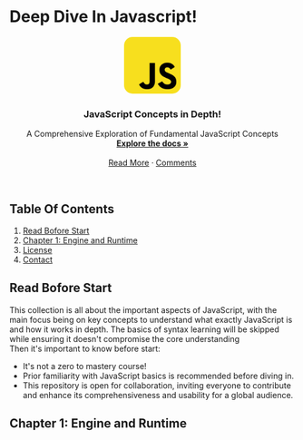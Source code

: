 # Deep Dive In Javascript!

<!-- HEADER -->
<div align="center">
  <a href="https://github.com/Saeid-Barzegar/deep-dive-in-javascript">
    <img style="border-radius: 15px;" src="images/JavaScript_logo.svg" alt="Logo" width="100" height="100">
  </a>

  <h3 align="center">JavaScript Concepts in Depth!</h3>

  <p align="center">
    A Comprehensive Exploration of Fundamental JavaScript Concepts
    <br />
    <a href="https://github.com/Saeid-Barzegar/deep-dive-in-javascript/blob/main/README.md"><strong>Explore the docs »</strong></a>
    <br />
    <br />
    <a href="https://github.com/Saeid-Barzegar/deep-dive-in-javascript/blob/main/README.md">Read More</a>
    ·
    <a href="https://github.com/Saeid-Barzegar/deep-dive-in-javascript/issues">Comments</a>
  </p>
</div>

 <br style="margin-bottom: 200px"/>

<!-- TABLE OF CONTENTS -->
## Table Of Contents
<ol style="margin-top: 10px">
  <li><a href="#about-the-project">Read Bofore Start</a></li>
  <li>
    <a href="#getting-started">Chapter 1: Engine and Runtime</a>
    <!-- <ul>
      <li><a href="#prerequisites">Prerequisites</a></li>
      <li><a href="#installation">Installation</a></li>
    </ul> -->
  </li>
  <li><a href="#license">License</a></li>
  <li><a href="#contact">Contact</a></li>
</ol>


## Read Bofore Start
This collection is all about the important aspects of JavaScript, with the main focus being on key concepts to understand what exactly JavaScript is and how it works in depth. The basics of syntax learning will be skipped while ensuring it doesn't compromise the core understanding <br /> Then it's important to know before start:
* It's not a zero to mastery course!
* Prior familiarity with JavaScript basics is recommended before diving in.
* This repository is open for collaboration, inviting everyone to contribute and enhance its comprehensiveness and usability for a global audience.



## Chapter 1: Engine and Runtime